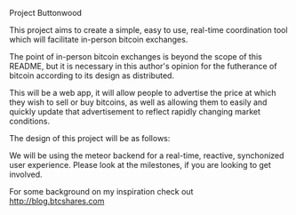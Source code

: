 Project Buttonwood

This project aims to create a simple, easy to use, real-time coordination tool which will facilitate in-person bitcoin exchanges.

The point of in-person bitcoin exchanges is beyond the scope of this README, but it is necessary in this author's opinion for the futherance of bitcoin according to its design as distributed.

This will be a web app, it will allow people to advertise the price at which they wish to sell or buy bitcoins, as well as allowing them to easily and quickly update that advertisement to reflect rapidly changing market conditions.

The design of this project will be as follows:

We will be using the meteor backend for a real-time, reactive, synchonized user experience. Please look at the milestones, if you are looking to get involved.

For some background on my inspiration check out http://blog.btcshares.com
